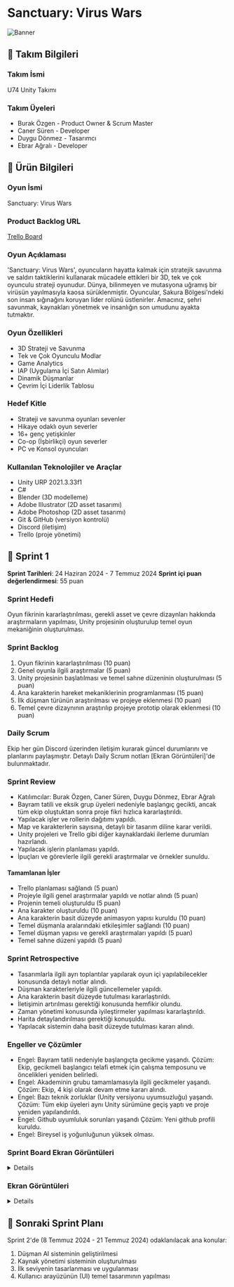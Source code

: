# Sanctuary: Virus Wars
![Banner](https://github.com/Burakzgen/Sanctuary-Virus-Wars/assets/35861357/1fe64552-a5c5-482b-aa94-f1a32a71d71b)
## 🔸 Takım Bilgileri

### Takım İsmi
U74 Unity Takımı

### Takım Üyeleri
- Burak Özgen - Product Owner & Scrum Master
- Caner Süren - Developer
- Duygu Dönmez - Tasarımcı
- Ebrar Ağralı - Developer

## 🔸 Ürün Bilgileri

### Oyun İsmi
Sanctuary: Virus Wars

### Product Backlog URL
[Trello Board](https://trello.com/invite/b/EwQAXDjH/ATTIda09b67bc04e2c59d6d1fd6afec8a851F9E7BE55/grup-74-bootcamp)

### Oyun Açıklaması
'Sanctuary: Virus Wars', oyuncuların hayatta kalmak için stratejik savunma ve saldırı taktiklerini kullanarak mücadele ettikleri bir 3D, tek ve çok oyunculu strateji oyunudur. Dünya, bilinmeyen ve mutasyona uğramış bir virüsün yayılmasıyla kaosa sürüklenmiştir. Oyuncular, Sakura Bölgesi'ndeki son insan sığınağını koruyan lider rolünü üstlenirler. Amacınız, şehri savunmak, kaynakları yönetmek ve insanlığın son umudunu ayakta tutmaktır.

### Oyun Özellikleri
- 3D Strateji ve Savunma
- Tek ve Çok Oyunculu Modlar
- Game Analytics
- IAP (Uygulama İçi Satın Alımlar)
- Dinamik Düşmanlar
- Çevrim İçi Liderlik Tablosu

### Hedef Kitle
- Strateji ve savunma oyunları sevenler
- Hikaye odaklı oyun severler
- 16+ genç yetişkinler
- Co-op (İşbirlikçi) oyun severler
- PC ve Konsol oyuncuları

### Kullanılan Teknolojiler ve Araçlar
- Unity URP 2021.3.33f1
- C#
- Blender (3D modelleme)
- Adobe Illustrator (2D asset tasarımı)
- Adobe Photoshop (2D asset tasarımı)
- Git & GitHub (versiyon kontrolü)
- Discord (iletişim)
- Trello (proje yönetimi)

## 🔸 Sprint 1

**Sprint Tarihleri**: 24 Haziran 2024 - 7 Temmuz 2024
**Sprint içi puan değerlendirmesi**: 55 puan

### Sprint Hedefi
Oyun fikrinin kararlaştırılması, gerekli asset ve çevre dizaynları hakkında araştırmaların yapılması, Unity projesinin oluşturulup temel oyun mekaniğinin oluşturulması.

### Sprint Backlog
1. Oyun fikrinin kararlaştırılması (10 puan)
2. Genel oyunla ilgili araştırmalar (5 puan)
3. Unity projesinin başlatılması ve temel sahne düzeninin oluşturulması (5 puan)
4. Ana karakterin hareket mekaniklerinin programlanması (15 puan)
5. İlk düşman türünün araştırılması ve projeye eklenmesi (10 puan)
6. Temel çevre dizaynının araştırılıp projeye prototip olarak eklenmesi (10 puan)

### Daily Scrum
Ekip her gün Discord üzerinden iletişim kurarak güncel durumlarını ve planlarını paylaşmıştır. Detaylı Daily Scrum notları [Ekran Görüntüleri]'de bulunmaktadır.

### Sprint Review
- Katılımcılar: Burak Özgen, Caner Süren, Duygu Dönmez, Ebrar Ağralı
- Bayram tatili ve eksik grup üyeleri nedeniyle başlangıç gecikti, ancak tüm ekip oluştuktan sonra proje fikri hızlıca kararlaştırıldı.
- Yapılacak işler ve rollerin dağıtımı yapıldı.
- Map ve karakterlerin sayısına, detaylı bir tasarım diline karar verildi.
- Unity projeleri ve Trello gibi diğer kaynaklardaki ilerleme durumları hazırlandı.
- Yapılacak işlerin planlaması yapıldı.
- İpuçları ve görevlerle ilgili gerekli araştırmalar ve örnekler sunuldu.

#### Tamamlanan İşler
- Trello planlaması sağlandı (5 puan)
- Projeyle ilgili genel araştırmalar yapıldı ve notlar alındı (5 puan)
- Projenin temeli oluşturuldu (5 puan)
- Ana karakter oluşturuldu (10 puan)
- Ana karakterin basit düzeyde animasyon yapısı kuruldu (10 puan)
- Temel düşmanla aralarındaki etkileşimler sağlandı (10 puan)
- Temel düşman yapısı ve gerekli araştırmaları yapıldı (5 puan)
- Temel sahne düzeni yapıldı (5 puan)

### Sprint Retrospective
- Tasarımlarla ilgili ayrı toplantılar yapılarak oyun içi yapılabilecekler konusunda detaylı notlar alındı.
- Düşman karakterleriyle ilgili güncellemeler yapıldı.
- Ana karakterin basit düzeyde tutulması kararlaştırıldı.
- İletişimin artırılması gerektiği konusunda hemfikir olundu.
- Zaman yönetimi konusunda iyileştirmeler yapılması kararlaştırıldı.
- Harita detaylandırılması gerektiği konuşuldu.
- Yapılacak sistemin daha basit düzeyde tutulması kararı alındı.

### Engeller ve Çözümler
- Engel: Bayram tatili nedeniyle başlangıçta gecikme yaşandı.
  Çözüm: Ekip, gecikmeli başlangıcı telafi etmek için çalışma temposunu ve öncelikleri yeniden belirledi.
- Engel: Akademinin grubu tamamlamasıyla ilgili gecikmeler yaşandı.
  Çözüm: Ekip, 4 kişi olarak devam etme kararı alındı.
- Engel: Bazı teknik zorluklar (Unity versiyonu uyumsuzluğu) yaşandı.
  Çözüm: Tüm ekip üyeleri aynı Unity sürümüne geçiş yaptı ve proje yeniden yapılandırıldı.
- Engel: Github uyumluluk sorunları yaşandı
  Çözüm: Yeni github profili kuruldu.
- Engel: Bireysel iş yoğunluğunun yüksek olması.

### Sprint Board Ekran Görüntüleri
<details>
  
![1](https://github.com/Burakzgen/Sanctuary-Virus-Wars/assets/35861357/7a1a6d6b-daba-4a4b-a58d-d934ff8f3d4f)

![2](https://github.com/Burakzgen/Sanctuary-Virus-Wars/assets/35861357/4d21cd2a-1058-49b1-88b5-a4b3d389be50)

![5](https://github.com/Burakzgen/Sanctuary-Virus-Wars/assets/35861357/8b8dae2d-d9f4-4101-9eb0-834175289fc7)
</details>

### Ekran Görüntüleri
<details>

![sanctuary_virus_wars_uml_class_diagram drawio](https://github.com/Burakzgen/Sanctuary-Virus-Wars/assets/35861357/4b9de94c-a1a1-4f11-a12b-2d65e623d2d6)

![sanctuary_virus_wars_roadmap_diagram drawio](https://github.com/Burakzgen/Sanctuary-Virus-Wars/assets/35861357/dcb72f8e-7aae-479b-8591-4ec9e91b672e)  

![2](https://github.com/Burakzgen/Sanctuary-Virus-Wars/assets/35861357/27fb009d-e032-40a7-ad3f-47b418605d74)

![3](https://github.com/Burakzgen/Sanctuary-Virus-Wars/assets/35861357/39730194-076e-4318-97ce-ba130585543d)

![4](https://github.com/Burakzgen/Sanctuary-Virus-Wars/assets/35861357/eb38c104-35b2-4518-8f38-13e63b0e6f51)

![EnemyControls](https://github.com/Burakzgen/Sanctuary-Virus-Wars/assets/35861357/fd09c2b7-cbd1-4be2-9d9a-d26c36596d1e)
</details>


## 🔸 Sonraki Sprint Planı
Sprint 2'de (8 Temmuz 2024 - 21 Temmuz 2024) odaklanılacak ana konular:
1. Düşman AI sisteminin geliştirilmesi
2. Kaynak yönetimi sisteminin oluşturulması
3. İlk seviyenin tasarlanması ve uygulanması
4. Kullanıcı arayüzünün (UI) temel tasarımının yapılması
